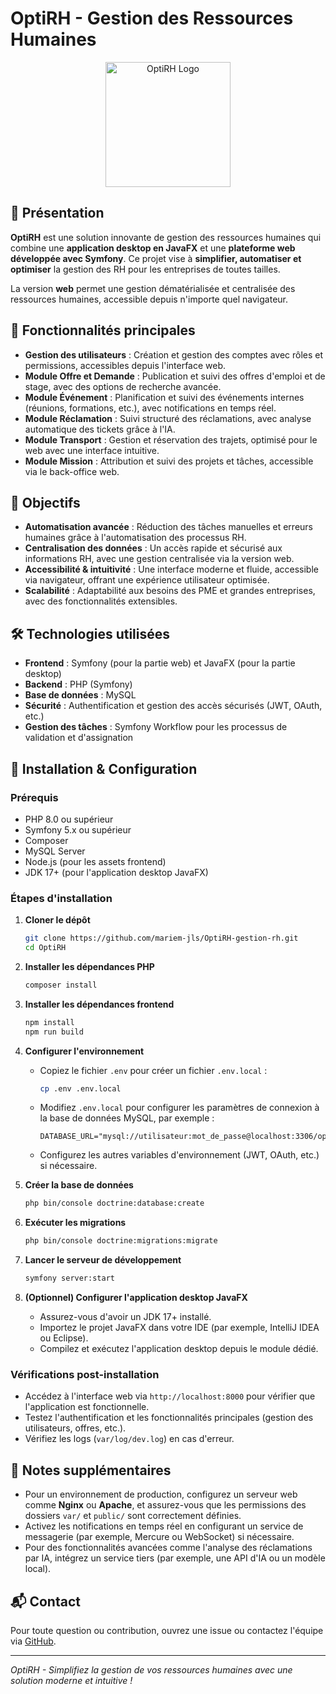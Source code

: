 # OptiRH - Gestion des Ressources Humaines

<div align="center">
  <a href="https://github.com/mariem-jls/OptiRH-gestion-rh" target="_blank">
    <img src="https://github.com/user-attachments/assets/0f3bdb15-6321-42da-b294-c12b76d025d3" width="200" alt="OptiRH Logo">
  </a>
</div>

## 📌 Présentation

**OptiRH** est une solution innovante de gestion des ressources humaines qui combine une **application desktop en JavaFX** et une **plateforme web développée avec Symfony**. Ce projet vise à **simplifier, automatiser et optimiser** la gestion des RH pour les entreprises de toutes tailles.

La version **web** permet une gestion dématérialisée et centralisée des ressources humaines, accessible depuis n'importe quel navigateur.

## 🚀 Fonctionnalités principales

- **Gestion des utilisateurs** : Création et gestion des comptes avec rôles et permissions, accessibles depuis l'interface web.
- **Module Offre et Demande** : Publication et suivi des offres d'emploi et de stage, avec des options de recherche avancée.
- **Module Événement** : Planification et suivi des événements internes (réunions, formations, etc.), avec notifications en temps réel.
- **Module Réclamation** : Suivi structuré des réclamations, avec analyse automatique des tickets grâce à l'IA.
- **Module Transport** : Gestion et réservation des trajets, optimisé pour le web avec une interface intuitive.
- **Module Mission** : Attribution et suivi des projets et tâches, accessible via le back-office web.

## 🎯 Objectifs

- **Automatisation avancée** : Réduction des tâches manuelles et erreurs humaines grâce à l'automatisation des processus RH.
- **Centralisation des données** : Un accès rapide et sécurisé aux informations RH, avec une gestion centralisée via la version web.
- **Accessibilité & intuitivité** : Une interface moderne et fluide, accessible via navigateur, offrant une expérience utilisateur optimisée.
- **Scalabilité** : Adaptabilité aux besoins des PME et grandes entreprises, avec des fonctionnalités extensibles.

## 🛠️ Technologies utilisées

- **Frontend** : Symfony (pour la partie web) et JavaFX (pour la partie desktop)
- **Backend** : PHP (Symfony)
- **Base de données** : MySQL
- **Sécurité** : Authentification et gestion des accès sécurisés (JWT, OAuth, etc.)
- **Gestion des tâches** : Symfony Workflow pour les processus de validation et d'assignation

## 📖 Installation & Configuration

### Prérequis

- PHP 8.0 ou supérieur
- Symfony 5.x ou supérieur
- Composer
- MySQL Server
- Node.js (pour les assets frontend)
- JDK 17+ (pour l'application desktop JavaFX)

### Étapes d'installation

1. **Cloner le dépôt**

   ```bash
   git clone https://github.com/mariem-jls/OptiRH-gestion-rh.git
   cd OptiRH
   ```

2. **Installer les dépendances PHP**

   ```bash
   composer install
   ```

3. **Installer les dépendances frontend**

   ```bash
   npm install
   npm run build
   ```

4. **Configurer l'environnement**

   - Copiez le fichier `.env` pour créer un fichier `.env.local` :

     ```bash
     cp .env .env.local
     ```

   - Modifiez `.env.local` pour configurer les paramètres de connexion à la base de données MySQL, par exemple :

     ```env
     DATABASE_URL="mysql://utilisateur:mot_de_passe@localhost:3306/optirh_db"
     ```

   - Configurez les autres variables d'environnement (JWT, OAuth, etc.) si nécessaire.

5. **Créer la base de données**

   ```bash
   php bin/console doctrine:database:create
   ```

6. **Exécuter les migrations**

   ```bash
   php bin/console doctrine:migrations:migrate
   ```

7. **Lancer le serveur de développement**

   ```bash
   symfony server:start
   ```

8. **(Optionnel) Configurer l'application desktop JavaFX**

   - Assurez-vous d'avoir un JDK 17+ installé.
   - Importez le projet JavaFX dans votre IDE (par exemple, IntelliJ IDEA ou Eclipse).
   - Compilez et exécutez l'application desktop depuis le module dédié.

### Vérifications post-installation

- Accédez à l'interface web via `http://localhost:8000` pour vérifier que l'application est fonctionnelle.
- Testez l'authentification et les fonctionnalités principales (gestion des utilisateurs, offres, etc.).
- Vérifiez les logs (`var/log/dev.log`) en cas d'erreur.

## 📝 Notes supplémentaires

- Pour un environnement de production, configurez un serveur web comme **Nginx** ou **Apache**, et assurez-vous que les permissions des dossiers `var/` et `public/` sont correctement définies.
- Activez les notifications en temps réel en configurant un service de messagerie (par exemple, Mercure ou WebSocket) si nécessaire.
- Pour des fonctionnalités avancées comme l'analyse des réclamations par IA, intégrez un service tiers (par exemple, une API d'IA ou un modèle local).

## 📬 Contact

Pour toute question ou contribution, ouvrez une issue ou contactez l'équipe via [GitHub](https://github.com/mariem-jls/OptiRH-gestion-rh).

---

*OptiRH - Simplifiez la gestion de vos ressources humaines avec une solution moderne et intuitive !*
